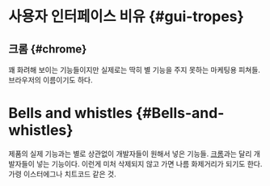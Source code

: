 # 사용자 인터페이스 비유 {#gui-tropes}

## 크롬 {#chrome}
꽤 화려해 보이는 기능들이지만 실제로는 딱히 별 기능을 주지 못하는 마케팅용 피쳐들.
브라우저의 이름이기도 하다.

# Bells and whistles {#Bells-and-whistles}
제품의 실제 기능과는 별로 상관없이 개발자들이 원해서 넣은 기능들.
[크롬](#chrome)과는 달리 개발자들이 넣는 기능이다.
이런게 미처 삭제되지 않고 가면 나름 화제거리가 되기도 한다. 가령 이스터에그나 치트코드 같은 것.
